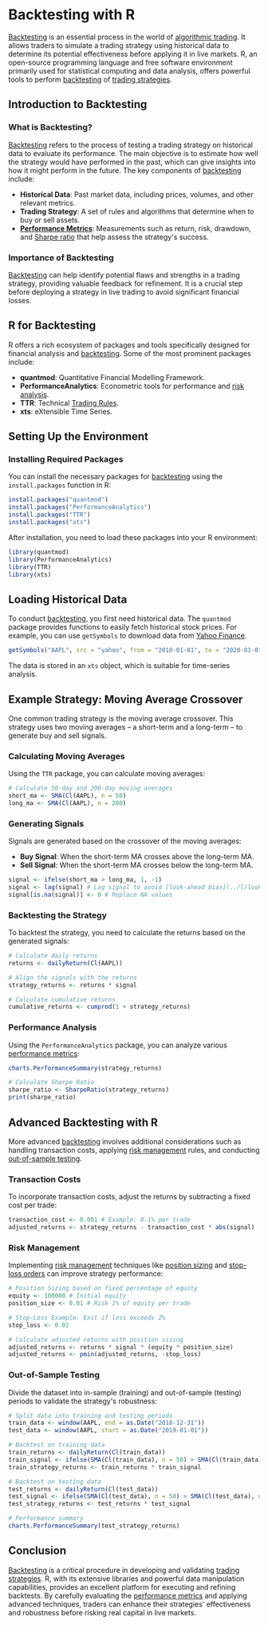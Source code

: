 # Backtesting with R

[Backtesting](../b/backtesting.md) is an essential process in the world of [algorithmic trading](../a/algorithmic_trading.md). It allows traders to simulate a trading strategy using historical data to determine its potential effectiveness before applying it in live markets. R, an open-source programming language and free software environment primarily used for statistical computing and data analysis, offers powerful tools to perform [backtesting](../b/backtesting.md) of [trading strategies](../t/trading_strategies.md).

## Introduction to Backtesting

### What is Backtesting?

[Backtesting](../b/backtesting.md) refers to the process of testing a trading strategy on historical data to evaluate its performance. The main objective is to estimate how well the strategy would have performed in the past, which can give insights into how it might perform in the future. The key components of [backtesting](../b/backtesting.md) include:

- **Historical Data**: Past market data, including prices, volumes, and other relevant metrics.
- **Trading Strategy**: A set of rules and algorithms that determine when to buy or sell assets.
- **[Performance Metrics](../p/performance_metrics.md)**: Measurements such as return, risk, drawdown, and [Sharpe ratio](../s/sharpe_ratio.md) that help assess the strategy's success.

### Importance of Backtesting

[Backtesting](../b/backtesting.md) can help identify potential flaws and strengths in a trading strategy, providing valuable feedback for refinement. It is a crucial step before deploying a strategy in live trading to avoid significant financial losses.

## R for Backtesting

R offers a rich ecosystem of packages and tools specifically designed for financial analysis and [backtesting](../b/backtesting.md). Some of the most prominent packages include:

- **quantmod**: Quantitative Financial Modelling Framework.
- **PerformanceAnalytics**: Econometric tools for performance and [risk analysis](../r/risk_analysis.md).
- **TTR**: Technical [Trading Rules](../t/trading_rules.md).
- **xts**: eXtensible Time Series.

## Setting Up the Environment

### Installing Required Packages

You can install the necessary packages for [backtesting](../b/backtesting.md) using the `install.packages` function in R:

```R
install.packages("quantmod")
install.packages("PerformanceAnalytics")
install.packages("TTR")
install.packages("xts")
```

After installation, you need to load these packages into your R environment:

```R
library(quantmod)
library(PerformanceAnalytics)
library(TTR)
library(xts)
```

## Loading Historical Data

To conduct [backtesting](../b/backtesting.md), you first need historical data. The `quantmod` package provides functions to easily fetch historical stock prices. For example, you can use `getSymbols` to download data from [Yahoo Finance](../y/yahoo_finance.md).

```R
getSymbols("AAPL", src = "yahoo", from = "2010-01-01", to = "2020-01-01")
```

The data is stored in an `xts` object, which is suitable for time-series analysis.

## Example Strategy: Moving Average Crossover

One common trading strategy is the moving average crossover. This strategy uses two moving averages – a short-term and a long-term – to generate buy and sell signals.

### Calculating Moving Averages

Using the `TTR` package, you can calculate moving averages:

```R
# Calculate 50-day and 200-day moving averages
short_ma <- SMA(Cl(AAPL), n = 50)
long_ma <- SMA(Cl(AAPL), n = 200)
```

### Generating Signals

Signals are generated based on the crossover of the moving averages:

- **Buy Signal**: When the short-term MA crosses above the long-term MA.
- **Sell Signal**: When the short-term MA crosses below the long-term MA.

```R
signal <- ifelse(short_ma > long_ma, 1, -1)
signal <- lag(signal) # Lag signal to avoid [look-ahead bias](../l/look-ahead_bias.md) 
signal[is.na(signal)] <- 0 # Replace NA values
```

### Backtesting the Strategy

To backtest the strategy, you need to calculate the returns based on the generated signals:

```R
# Calculate daily returns
returns <- dailyReturn(Cl(AAPL))

# Align the signals with the returns
strategy_returns <- returns * signal

# Calculate cumulative returns
cumulative_returns <- cumprod(1 + strategy_returns)
```

### Performance Analysis

Using the `PerformanceAnalytics` package, you can analyze various [performance metrics](../p/performance_metrics.md):

```R
charts.PerformanceSummary(strategy_returns)

# Calculate Sharpe Ratio
sharpe_ratio <- SharpeRatio(strategy_returns)
print(sharpe_ratio)
```

## Advanced Backtesting with R

More advanced [backtesting](../b/backtesting.md) involves additional considerations such as handling transaction costs, applying [risk management](../r/risk_management.md) rules, and conducting [out-of-sample testing](../o/out-of-sample_testing.md).

### Transaction Costs

To incorporate transaction costs, adjust the returns by subtracting a fixed cost per trade:

```R
transaction_cost <- 0.001 # Example: 0.1% per trade
adjusted_returns <- strategy_returns - transaction_cost * abs(signal)
```

### Risk Management

Implementing [risk management](../r/risk_management.md) techniques like [position sizing](../p/position_sizing.md) and [stop-loss orders](../s/stop-loss_orders.md) can improve strategy performance:

```R
# Position Sizing based on fixed percentage of equity
equity <- 100000 # Initial equity
position_size <- 0.01 # Risk 1% of equity per trade

# Stop-Loss Example: Exit if loss exceeds 2%
stop_loss <- 0.02

# Calculate adjusted returns with position sizing
adjusted_returns <- returns * signal * (equity * position_size)
adjusted_returns <- pmin(adjusted_returns, -stop_loss)
```

### Out-of-Sample Testing

Divide the dataset into in-sample (training) and out-of-sample (testing) periods to validate the strategy's robustness:

```R
# Split data into training and testing periods
train_data <- window(AAPL, end = as.Date("2018-12-31"))
test_data <- window(AAPL, start = as.Date("2019-01-01"))

# Backtest on training data
train_returns <- dailyReturn(Cl(train_data))
train_signal <- ifelse(SMA(Cl(train_data), n = 50) > SMA(Cl(train_data), n = 200), 1, -1)
train_strategy_returns <- train_returns * train_signal

# Backtest on testing data
test_returns <- dailyReturn(Cl(test_data))
test_signal <- ifelse(SMA(Cl(test_data), n = 50) > SMA(Cl(test_data), n = 200), 1, -1)
test_strategy_returns <- test_returns * test_signal

# Performance summary
charts.PerformanceSummary(test_strategy_returns)
```

## Conclusion

[Backtesting](../b/backtesting.md) is a critical procedure in developing and validating [trading strategies](../t/trading_strategies.md). R, with its extensive libraries and powerful data manipulation capabilities, provides an excellent platform for executing and refining backtests. By carefully evaluating the [performance metrics](../p/performance_metrics.md) and applying advanced techniques, traders can enhance their strategies' effectiveness and robustness before risking real capital in live markets.